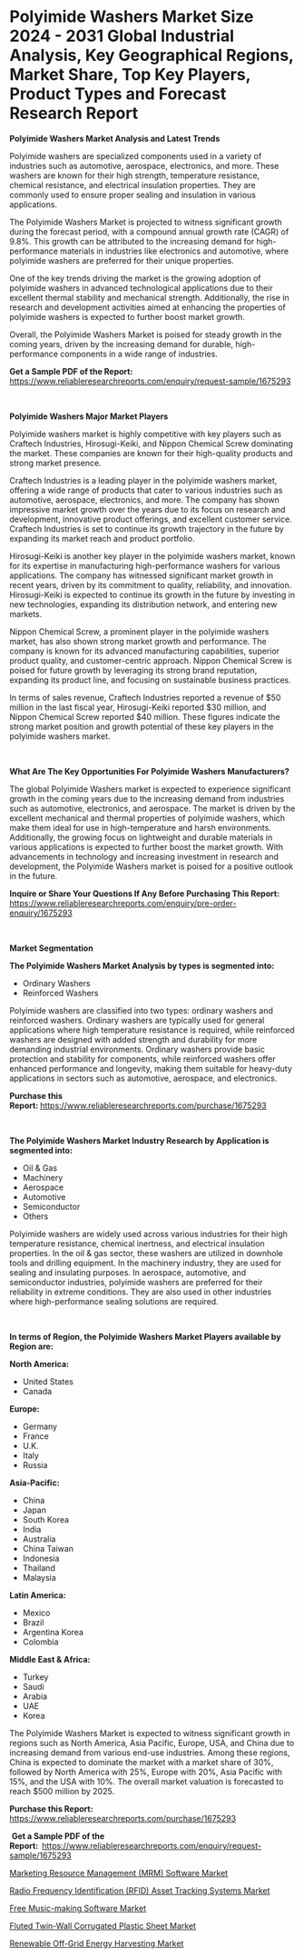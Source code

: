 <p><h1>Polyimide Washers Market Size 2024 - 2031 Global Industrial Analysis, Key Geographical Regions, Market Share, Top Key Players, Product Types and Forecast Research Report</h1></p><p><strong>Polyimide Washers Market Analysis and Latest Trends</strong></p>
<p><p>Polyimide washers are specialized components used in a variety of industries such as automotive, aerospace, electronics, and more. These washers are known for their high strength, temperature resistance, chemical resistance, and electrical insulation properties. They are commonly used to ensure proper sealing and insulation in various applications.</p><p>The Polyimide Washers Market is projected to witness significant growth during the forecast period, with a compound annual growth rate (CAGR) of 9.8%. This growth can be attributed to the increasing demand for high-performance materials in industries like electronics and automotive, where polyimide washers are preferred for their unique properties.</p><p>One of the key trends driving the market is the growing adoption of polyimide washers in advanced technological applications due to their excellent thermal stability and mechanical strength. Additionally, the rise in research and development activities aimed at enhancing the properties of polyimide washers is expected to further boost market growth.</p><p>Overall, the Polyimide Washers Market is poised for steady growth in the coming years, driven by the increasing demand for durable, high-performance components in a wide range of industries.</p></p>
<p><strong>Get a Sample PDF of the Report:&nbsp;</strong> <a href="https://www.reliableresearchreports.com/enquiry/request-sample/1675293">https://www.reliableresearchreports.com/enquiry/request-sample/1675293</a></p>
<p>&nbsp;</p>
<p><strong>Polyimide Washers Major Market Players</strong></p>
<p><p>Polyimide washers market is highly competitive with key players such as Craftech Industries, Hirosugi-Keiki, and Nippon Chemical Screw dominating the market. These companies are known for their high-quality products and strong market presence.</p><p>Craftech Industries is a leading player in the polyimide washers market, offering a wide range of products that cater to various industries such as automotive, aerospace, electronics, and more. The company has shown impressive market growth over the years due to its focus on research and development, innovative product offerings, and excellent customer service. Craftech Industries is set to continue its growth trajectory in the future by expanding its market reach and product portfolio.</p><p>Hirosugi-Keiki is another key player in the polyimide washers market, known for its expertise in manufacturing high-performance washers for various applications. The company has witnessed significant market growth in recent years, driven by its commitment to quality, reliability, and innovation. Hirosugi-Keiki is expected to continue its growth in the future by investing in new technologies, expanding its distribution network, and entering new markets.</p><p>Nippon Chemical Screw, a prominent player in the polyimide washers market, has also shown strong market growth and performance. The company is known for its advanced manufacturing capabilities, superior product quality, and customer-centric approach. Nippon Chemical Screw is poised for future growth by leveraging its strong brand reputation, expanding its product line, and focusing on sustainable business practices.</p><p>In terms of sales revenue, Craftech Industries reported a revenue of $50 million in the last fiscal year, Hirosugi-Keiki reported $30 million, and Nippon Chemical Screw reported $40 million. These figures indicate the strong market position and growth potential of these key players in the polyimide washers market.</p></p>
<p>&nbsp;</p>
<p><strong>What Are The Key Opportunities For Polyimide Washers Manufacturers?</strong></p>
<p><p>The global Polyimide Washers market is expected to experience significant growth in the coming years due to the increasing demand from industries such as automotive, electronics, and aerospace. The market is driven by the excellent mechanical and thermal properties of polyimide washers, which make them ideal for use in high-temperature and harsh environments. Additionally, the growing focus on lightweight and durable materials in various applications is expected to further boost the market growth. With advancements in technology and increasing investment in research and development, the Polyimide Washers market is poised for a positive outlook in the future.</p></p>
<p><strong>Inquire or Share Your Questions If Any Before Purchasing This Report:</strong> <a href="https://www.reliableresearchreports.com/enquiry/pre-order-enquiry/1675293">https://www.reliableresearchreports.com/enquiry/pre-order-enquiry/1675293</a></p>
<p>&nbsp;</p>
<p><strong>Market Segmentation</strong></p>
<p><strong>The Polyimide Washers Market Analysis by types is segmented into:</strong></p>
<p><ul><li>Ordinary Washers</li><li>Reinforced Washers</li></ul></p>
<p><p>Polyimide washers are classified into two types: ordinary washers and reinforced washers. Ordinary washers are typically used for general applications where high temperature resistance is required, while reinforced washers are designed with added strength and durability for more demanding industrial environments. Ordinary washers provide basic protection and stability for components, while reinforced washers offer enhanced performance and longevity, making them suitable for heavy-duty applications in sectors such as automotive, aerospace, and electronics.</p></p>
<p><strong>Purchase this Report:&nbsp;</strong><a href="https://www.reliableresearchreports.com/purchase/1675293">https://www.reliableresearchreports.com/purchase/1675293</a></p>
<p>&nbsp;</p>
<p><strong>The Polyimide Washers Market Industry Research by Application is segmented into:</strong></p>
<p><ul><li>Oil & Gas</li><li>Machinery</li><li>Aerospace</li><li>Automotive</li><li>Semiconductor</li><li>Others</li></ul></p>
<p><p>Polyimide washers are widely used across various industries for their high temperature resistance, chemical inertness, and electrical insulation properties. In the oil & gas sector, these washers are utilized in downhole tools and drilling equipment. In the machinery industry, they are used for sealing and insulating purposes. In aerospace, automotive, and semiconductor industries, polyimide washers are preferred for their reliability in extreme conditions. They are also used in other industries where high-performance sealing solutions are required.</p></p>
<p>&nbsp;</p>
<p><strong>In terms of Region, the Polyimide Washers Market Players available by Region are:</strong></p>
<p>
    <p> <strong> North America: </strong>
        <ul>
            <li>United States</li>
            <li>Canada</li>
        </ul>
        </p> 
    <p> <strong> Europe: </strong>
        <ul>
            <li>Germany</li>
            <li>France</li>
            <li>U.K.</li>
            <li>Italy</li>
            <li>Russia</li>
        </ul>
        </p> 
    <p> <strong> Asia-Pacific: </strong>
        <ul>
            <li>China</li>
            <li>Japan</li>
            <li>South Korea</li>
            <li>India</li>
            <li>Australia</li>
            <li>China Taiwan</li>
            <li>Indonesia</li>
            <li>Thailand</li>
            <li>Malaysia</li>
        </ul>
        </p> 
    <p> <strong> Latin America: </strong>
        <ul>
            <li>Mexico</li>
            <li>Brazil</li>
            <li>Argentina Korea</li>
            <li>Colombia</li>
        </ul>
        </p> 
    <p> <strong> Middle East & Africa: </strong>
        <ul>
            <li>Turkey</li>
            <li>Saudi</li>
            <li>Arabia</li>
            <li>UAE</li>
            <li>Korea</li>
        </ul>
    </p>
    </p>
<p><p>The Polyimide Washers Market is expected to witness significant growth in regions such as North America, Asia Pacific, Europe, USA, and China due to increasing demand from various end-use industries. Among these regions, China is expected to dominate the market with a market share of 30%, followed by North America with 25%, Europe with 20%, Asia Pacific with 15%, and the USA with 10%. The overall market valuation is forecasted to reach $500 million by 2025.</p></p>
<p><strong>Purchase this Report: </strong><a href="https://www.reliableresearchreports.com/purchase/1675293">https://www.reliableresearchreports.com/purchase/1675293</a></p>
<p>&nbsp;<strong>Get a Sample PDF of the Report:&nbsp;&nbsp;</strong><a href="https://www.reliableresearchreports.com/enquiry/request-sample/1675293">https://www.reliableresearchreports.com/enquiry/request-sample/1675293</a></p>
<p><strong></strong></p>
<p><p><a href="https://medium.com/@tammyjones1939/marketing-resource-management-mrm-software-nbsp-market-focuses-on-market-share-size-and-741167c29dda">Marketing Resource Management (MRM) Software Market</a></p><p><a href="https://medium.com/@beverlyfields2012/radio-frequency-identification-rfid-asset-tracking-systems-market-trends-and-market-analysis-ce3876a3c293">Radio Frequency Identification (RFID) Asset Tracking Systems Market</a></p><p><a href="https://medium.com/@tammyjones1939/free-music-making-software-market-research-report-its-history-and-forecast-2024-to-2031-3ea368447465">Free Music-making Software Market</a></p><p><a href="https://github.com/yemakinde/Market-Research-Report-List-1/blob/main/fluted-twin-wall-corrugated-plastic-sheet-market.md">Fluted Twin-Wall Corrugated Plastic Sheet Market</a></p><p><a href="https://github.com/Alonsoolds3wq1d81czn8rbol/Market-Research-Report-List-1/blob/main/renewable-off-grid-energy-harvesting-market.md">Renewable Off-Grid Energy Harvesting Market</a></p></p>